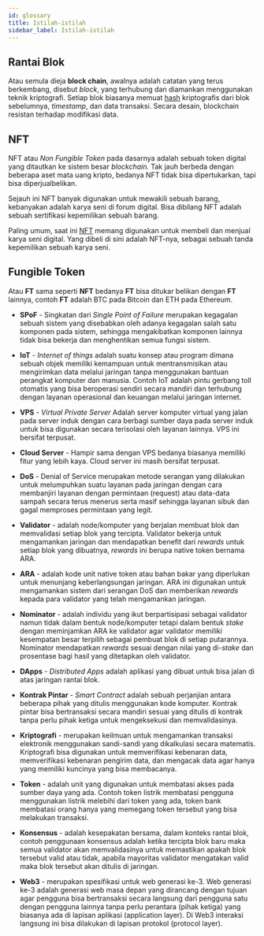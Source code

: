 ```yaml
---
id: glossary
title: Istilah-istilah
sidebar_label: Istilah-istilah
---
```


## Rantai Blok

Atau semula dieja **block chain**, awalnya adalah catatan yang
  terus berkembang, disebut _block_, yang terhubung dan diamankan menggunakan teknik kriptografi.
  Setiap blok biasanya memuat [hash](https://id.wikipedia.org/wiki/Hash) kriptografis dari blok
  sebelumnya, _timestamp_, dan data transaksi. Secara desain, blockchain resistan terhadap
  modifikasi data.

## NFT

NFT atau _Non Fungible Token_ pada dasarnya adalah sebuah token digital yang ditautkan ke sistem
  besar _blockchain._ Tak jauh berbeda dengan beberapa aset mata uang kripto, bedanya NFT tidak bisa
  dipertukarkan, tapi bisa diperjualbelikan.

  Sejauh ini NFT banyak digunakan untuk mewakili sebuah barang, kebanyakan adalah karya seni di
  forum digital. Bisa dibilang NFT adalah sebuah sertifikasi kepemilikan sebuah barang.

  Paling umum, saat ini [NFT](https://www.detik.com/tag/nft) memang digunakan untuk membeli dan
  menjual karya seni digital. Yang dibeli di sini adalah NFT-nya, sebagai sebuah tanda kepemilikan
  sebuah karya seni.

## Fungible Token

Atau **FT** sama seperti **NFT** bedanya **FT** bisa ditukar belikan dengan **FT**
  lainnya, contoh **FT** adalah BTC pada Bitcoin dan ETH pada Ethereum.

- **SPoF** - Singkatan dari _Single Point of Failure_ merupakan kegagalan sebuah sistem yang
  disebabkan oleh adanya kegagalan salah satu komponen pada sistem, sehingga mengakibatkan komponen
  lainnya tidak bisa bekerja dan menghentikan semua fungsi sistem.

- **IoT** - _Internet of things_ adalah suatu konsep atau program dimana sebuah objek memiliki
  kemampuan untuk mentransmisikan atau mengirimkan data melalui jaringan tanpa menggunakan bantuan
  perangkat komputer dan manusia. Contoh IoT adalah pintu gerbang toll otomatis yang bisa beroperasi
  sendiri secara mandiri dan terhubung dengan layanan operasional dan keuangan melalui jaringan
  internet.

- **VPS** - _Virtual Private Server_ Adalah server komputer virtual yang jalan pada server induk
  dengan cara berbagi sumber daya pada server induk untuk bisa digunakan secara terisolasi oleh
  layanan lainnya. VPS ini bersifat terpusat.

- **Cloud Server** - Hampir sama dengan VPS bedanya biasanya memiliki fitur yang lebih kaya. Cloud
  server ini masih bersifat terpusat.

- **DoS** - Denial of Service merupakan metode serangan yang dilakukan untuk melumpuhkan suatu
  layanan pada jaringan dengan cara membanjiri layanan dengan permintaan (request) atau data-data
  sampah secara terus menerus serta masif sehingga layanan sibuk dan gagal memproses permintaan yang
  legit.

- **Validator** - adalah node/komputer yang berjalan membuat blok dan memvalidasi setiap blok yang
  tercipta. Validator bekerja untuk mengamankan jaringan dan mendapatkan benefit dari _rewards_
  untuk setiap blok yang dibuatnya, _rewards_ ini berupa native token bernama ARA.

- **ARA** - adalah kode unit native token atau bahan bakar yang diperlukan untuk menunjang
  keberlangsungan jaringan. ARA ini digunakan untuk mengamankan sistem dari serangan DoS dan
  memberikan _rewards_ kepada para validator yang telah mengamankan jaringan.

- **Nominator** - adalah individu yang ikut berpartisipasi sebagai validator namun tidak dalam
  bentuk node/komputer tetapi dalam bentuk _stake_ dengan meminjamkan ARA ke validator agar
  validator memiliki kesempatan besar terpilih sebagai pembuat blok di setiap putarannya. Nominator
  mendapatkan _rewards_ sesuai dengan nilai yang di-_stake_ dan prosentase bagi hasil yang
  ditetapkan oleh validator.

- **DApps** - _Distributed Apps_ adalah aplikasi yang dibuat untuk bisa jalan di atas jaringan
  rantai blok.

- **Kontrak Pintar** - _Smart Contract_ adalah sebuah perjanjian antara beberapa pihak yang ditulis
  menggunakan kode komputer. Kontrak pintar bisa bertransaksi secara mandiri sesuai yang ditulis di
  kontrak tanpa perlu pihak ketiga untuk mengeksekusi dan memvalidasinya.

- **Kriptografi** - merupakan keilmuan untuk mengamankan transaksi elektronik menggunakan
  sandi-sandi yang dikalkulasi secara matematis. Kriptografi bisa digunakan untuk memverifikasi
  kebenaran data, memverifikasi kebenaran pengirim data, dan mengacak data agar hanya yang memiliki
  kuncinya yang bisa membacanya.

- **Token** - adalah unit yang digunakan untuk membatasi akses pada sumber daya yang ada. Contoh
  token listrik membatasi pengguna menggunakan listrik melebihi dari token yang ada, token bank
  membatasi orang hanya yang memegang token tersebut yang bisa melakukan transaksi.

- **Konsensus** - adalah kesepakatan bersama, dalam konteks rantai blok, contoh penggunaan konsensus
  adalah ketika tercipta blok baru maka semua validator akan memvalidasinya untuk memastikan apakah
  blok tersebut valid atau tidak, apabila mayoritas validator mengatakan valid maka blok tersebut
  akan ditulis di jaringan.

- **Web3** - merupakan spesifikasi untuk web generasi ke-3. Web generasi ke-3 adalah generasi web
  masa depan yang dirancang dengan tujuan agar pengguna bisa bertransaksi secara langsung dari
  pengguna satu dengan pengguna lainnya tanpa perlu perantara (pihak ketiga) yang biasanya ada di
  lapisan aplikasi (application layer). Di Web3 interaksi langsung ini bisa dilakukan di lapisan
  protokol (protocol layer).
